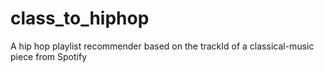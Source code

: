 # class_to_hiphop
A hip hop playlist recommender based on the trackId of a classical-music piece from Spotify
